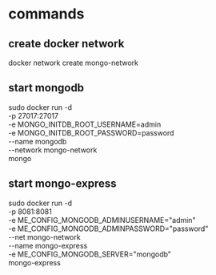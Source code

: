 # commands

## create docker network
docker network create mongo-network

## start mongodb
sudo docker run -d \
-p 27017:27017 \
-e MONGO_INITDB_ROOT_USERNAME=admin \
-e MONGO_INITDB_ROOT_PASSWORD=password \
--name mongodb \
--network mongo-network \
mongo

## start mongo-express
sudo docker run -d \
-p 8081:8081 \
-e ME_CONFIG_MONGODB_ADMINUSERNAME="admin" \
-e ME_CONFIG_MONGODB_ADMINPASSWORD="password" \
--net mongo-network \
--name mongo-express \
-e  ME_CONFIG_MONGODB_SERVER="mongodb" \
mongo-express


<!-- Docker Secret token 495d699b-8b7d-4b53-b663-d19bf6a604fb -->
<!-- https://www.youtube.com/watch?v=8YyamgWdvFg -->